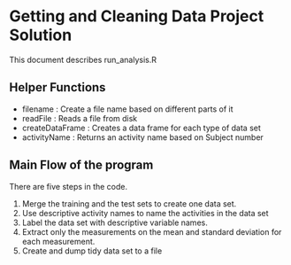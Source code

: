 # Getting and Cleaning Data Project Solution
This document describes run_analysis.R

## Helper Functions
+ filename : Create a file name based on different parts of it
+ readFile : Reads a file from disk
+ createDataFrame : Creates a data frame for each type of data set 
+ activityName : Returns an activity name based on Subject number

## Main Flow of the program
There are five steps in the code.
1. Merge the training and the test sets to create one data set. 
2. Use descriptive activity names to name the activities in the data set
3. Label the data set with descriptive variable names. 
4. Extract only the measurements on the mean and standard deviation for each measurement.
5. Create and dump tidy data set to a file


